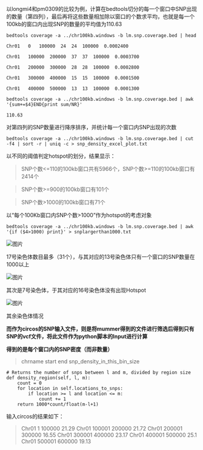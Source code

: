 以longmi4和pm0309的比较为例，计算在bedtools切分的每一个窗口中SNP出现的数量（第四列），最后再将这些数量相加除以窗口的个数求平均，也就是每一个100kb的窗口内出现SNP的数量的平均值为110.63

    bedtools coverage -a ../chr100kb.windows -b lm.snp.coverage.bed | head
    
    Chr01	0	100000	24	24	100000	0.0002400
    
    Chr01	100000	200000	37	37	100000	0.0003700
    
    Chr01	200000	300000	28	28	100000	0.0002800
    
    Chr01	300000	400000	15	15	100000	0.0001500
    
    Chr01	400000	500000	13	13	100000	0.0001300
    
    bedtools coverage -a ../chr100kb.windows -b lm.snp.coverage.bed | awk '{sum+=$4}END{print sum/NR}'
    
    110.63

对第四列的SNP数量进行降序排序，并统计每一个窗口内SNP出现的次数

    bedtools coverage -a ../chr100kb.windows -b lm.snp.coverage.bed | cut -f4 | sort -r | uniq -c > snp_density_excel_plot.txt
    
以不同的阈值判定hotspot的划分，结果显示：

>SNP个数<=110的100kb窗口共有5966个，SNP个数>=110的100kb窗口有2414个

>SNP个数>=900的100kb窗口有101个

>SNP个数>1000的100kb窗口有71个

以“每个100Kb窗口内SNP个数>1000”作为hotspot的考虑对象

    bedtools coverage -a ../chr100kb.windows -b lm.snp.coverage.bed | awk '{if ($4>1000) print}' > snplargerthan1000.txt
    
![图片](https://user-images.githubusercontent.com/76728625/157382001-4f09014c-0f0b-4b1a-99f7-41df6d41a458.png)

17号染色体数目最多（31个），与其对应的13号染色体只有一个窗口的SNP数量在1000以上

![图片](https://user-images.githubusercontent.com/76728625/157382292-21943067-6599-4715-afe3-3dd7c8529dce.png)

其次是7号染色体，于其对应的16号染色体没有出现Hotspot 

![图片](https://user-images.githubusercontent.com/76728625/157383037-0809d059-12f4-4097-b17e-26c11950b0f3.png)

其余染色体情况

**而作为circos的SNP输入文件，则是将mummer得到的文件进行筛选后得到只有SNP的vcf文件，将此文件作为python脚本的Input进行计算**

**得到的是每个窗口内的SNP密度（而非数量）**

> chrname   start   end snp_density_in_this_bin_size

    # Returns the number of snps between l and m, divided by region size
    def density_region(self, l, m):
        count = 0
        for location in self.locations_to_snps:
            if location >= l and location <= m:
                count += 1
        return 1000*count/float(m-l+1)

输入circos的结果如下：

> Chr01	1	100000	21.29
>Chr01	100001	200000	21.72
>Chr01	200001	300000	16.55
>Chr01	300001	400000	23.17
>Chr01	400001	500000	25.1
>Chr01	500001	600000	19.13

